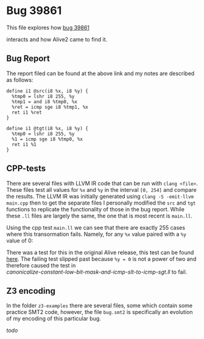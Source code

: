 Bug 39861
=========

This file explores how [bug 39861](https://bugs.llvm.org/show_bug.cgi?id=39861#c0)

interacts and how Alive2 came to find it.

Bug Report
----------

The report filed can be found at the above link and my notes are described as follows:

```
define i1 @src(i8 %x, i8 %y) {
  %tmp0 = lshr i8 255, %y
  %tmp1 = and i8 %tmp0, %x
  %ret = icmp sge i8 %tmp1, %x
  ret i1 %ret
}

define i1 @tgt(i8 %x, i8 %y) {
  %tmp0 = lshr i8 255, %y
  %1 = icmp sge i8 %tmp0, %x
  ret i1 %1
}
```

CPP-tests
---------

There are several files with LLVM IR code that can be run with `clang <file>`.
These files test all values for `%x` and `%y` in the interval `[0, 254]` and compare
the results. The LLVM IR was initially generated using `clang -S -emit-llvm main.cpp`
then to get the separate files I personally modified the `src` and `tgt` functions to 
replicate the functionality of those in the bug report. While these `.ll` files are largely
the same, the one that is most recent is `main.ll`.

Using the cpp test `main.ll` we can see that there are exactly 255 cases where this transormation fails.
Namely, for any `%x` value paired with a `%y` value of 0:

There was a test for this in the original Alive release, this test can be found
[here](https://rise4fun.com/Alive/I3O). The failing test slipped past because `%y = 0` is
not a power of two and therefore caused the test in  
*canonicalize-constant-low-bit-mask-and-icmp-slt-to-icmp-sgt.ll* to fail.

Z3 encoding
-----------

In the folder `z3-examples` there are several files, some which contain some practice SMT2 code,
however, the file `bug.smt2` is specifically an evolution of my encoding of this particular
bug.

*todo*

